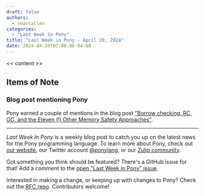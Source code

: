 ```yaml
---
draft: false
authors:
  - seantallen
categories:
  - "Last Week in Pony"
title: "Last Week in Pony - April 28, 2024"
date: 2024-04-28T07:00:06-04:00
---
```


<< content >>

<!-- more -->

## Items of Note

### Blog post mentioning Pony

Pony earned a couple of mentions in the blog post ["Borrow checking, RC, GC, and the Eleven (!) Other Memory Safety Approaches"](https://verdagon.dev/grimoire/grimoire).

---

_Last Week In Pony_ is a weekly blog post to catch you up on the latest news for the Pony programming language. To learn more about Pony, check out [our website](https://ponylang.io), our Twitter account [@ponylang](https://twitter.com/ponylang), or our [Zulip community](https://ponylang.zulipchat.com).

Got something you think should be featured? There's a GitHub issue for that! Add a comment to the [open "Last Week in Pony" issue](https://github.com/ponylang/ponylang.github.io/issues?q=is%3Aissue+is%3Aopen+label%3Alast-week-in-pony).

Interested in making a change, or keeping up with changes to Pony? Check out the [RFC repo](https://github.com/ponylang/rfcs). Contributors welcome!
